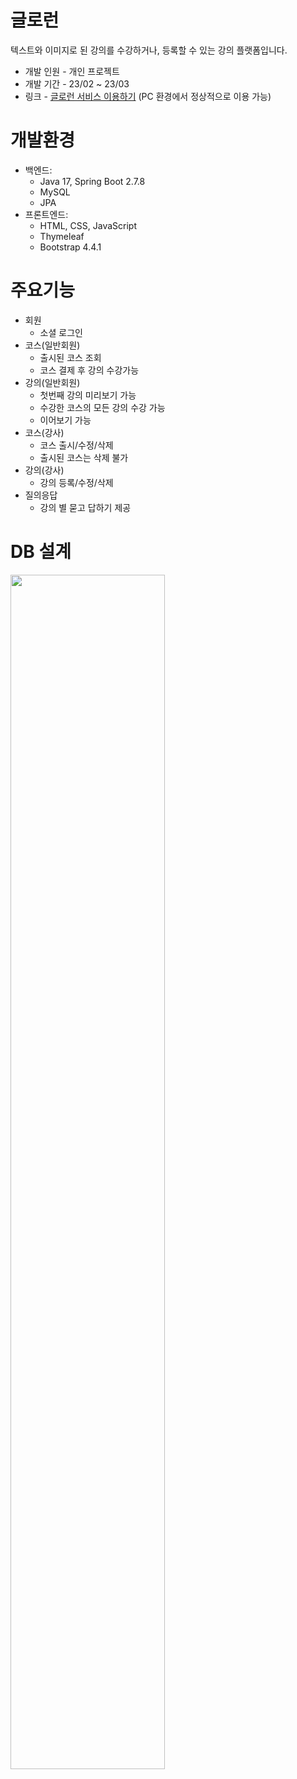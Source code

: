 # 글로런

텍스트와 이미지로 된 강의를 수강하거나, 등록할 수 있는 강의 플랫폼입니다.

* 개발 인원 -  개인 프로젝트
* 개발 기간 - 23/02 ~ 23/03
* 링크 - [글로런 서비스 이용하기](http://13.124.113.195:8080/) (PC 환경에서 정상적으로 이용 가능)

# 개발환경
* 백엔드:
  * Java 17, Spring Boot 2.7.8
  * MySQL
  * JPA
* 프론트엔드:
  * HTML, CSS, JavaScript
  * Thymeleaf
  * Bootstrap 4.4.1
  
# 주요기능
* 회원
  * 소셜 로그인
* 코스(일반회원)
  * 출시된 코스 조회
  * 코스 결제 후 강의 수강가능
* 강의(일반회원)
  * 첫번째 강의 미리보기 가능
  * 수강한 코스의 모든 강의 수강 가능
  * 이어보기 가능
* 코스(강사)
  * 코스 출시/수정/삭제
  * 출시된 코스는 삭제 불가
* 강의(강사)
  * 강의 등록/수정/삭제
* 질의응답
  * 강의 별 묻고 답하기 제공
  
# DB 설계
<img src = "https://user-images.githubusercontent.com/71579787/227470551-228c6fc3-c97c-42d3-ba57-e2dc09697468.png" style="width:70%;"></img>


